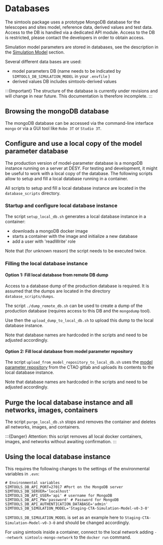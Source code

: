 # Databases

The simtools package uses a prototype MongoDB database for the telescopes and sites model, reference data, derived values and test data.
Access to the DB is handled via a dedicated API module. Access to the DB is restricted, please contact the developers in order to obtain access.

Simulation model parameters are stored in databases, see the description in the [Simulation Model](model_parameters.md#simulation-model) section.

Several different data bases are used:

* model parameters DB (name needs to be indicated by `SIMTOOLS_DB_SIMULATION_MODEL` in your `.envfile` )
* derived values DB includes simtools-derived values

:::{Important}
The structure of the database is currently under revisions and will change in near future.
This documentation is therefore incomplete.
:::

## Browsing the mongoDB database

The mongoDB database can be accessed via the command-line interface `mongo` or via a GUI tool like `Robo 3T` or `Studio 3T`.

## Configure and use a local copy of the model parameter database

The production version of model-parameter database is a mongoDB instance running on a server at DESY.
For testing and development, it might be useful to work with a local copy of the database.
The following scripts allow to setup and fill a local database running in a container.

All scripts to setup and fill a local database instance are located in the `database_scripts` directory.

### Startup and configure local database instance

The script `setup_local_db.sh` generates a local database instance in a container:

* downloads a mongoDB docker image
* starts a container with the image and initialize a new database
* add a user with 'readWrite' role

Note that (for unknown reason) the script needs to be executed twice.

### Filling the local database instance

#### Option 1: Fill local database from remote DB dump

Access to a database dump of the production database is required. It is assumed that the dumps
are located in the directory `database_scripts/dumps`.

The script `./dump_remote_db.sh` can be used to create a dump of the production database (requires access to this DB and the `mongodump` tool).

Use then the `upload_dump_to_local_db.sh` to upload this dump to the local database instance.

Note that database names are hardcoded in the scripts and need to be adjusted accordingly.

#### Option 2: Fill local database from model parameter repository

The script `upload_from_model_repository_to_local_db.sh` uses the [model parameter repository](https://gitlab.cta-observatory.org/cta-science/simulations/simulation-model/model_parameters) from the CTAO gitlab and
uploads its contents to the local database instance.

Note that database names are hardcoded in the scripts and need to be adjusted accordingly.

## Purge the local database instance and all networks, images, containers

The script `purge_local_db.sh` stops and removes the container and deletes all networks, images, and containers.

:::{Danger}
Attention: this script removes all local docker containers, images, and networks without awaiting confirmation.
:::

## Using the local database instance

This requires the following changes to the settings of the environmental variables in `.evn`:

```console
# Environmental variables
SIMTOOLS_DB_API_PORT=27017 #Port on the MongoDB server
SIMTOOLS_DB_SERVER='localhost'
SIMTOOLS_DB_API_USER='api' # username for MongoDB
SIMTOOLS_DB_API_PW='password' # Password for MongoDB
SIMTOOLS_DB_API_AUTHENTICATION_DATABASE='admin'
SIMTOOLS_DB_SIMULATION_MODEL='Staging-CTA-Simulation-Model-v0-3-0'
```

`SIMTOOLS_DB_SIMULATION_MODEL` is set as an example here to `Staging-CTA-Simulation-Model-v0-3-0` and should be changed accordingly.

For using simtools inside a container, connect to the local network adding `--network simtools-mongo-network` to the `docker run` command.
